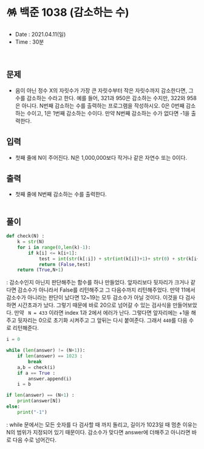 # 🪅 백준 1038 (감소하는 수)
- Date : 2021.04.11(일)
- Time : 30분
<br>

## 문제

- 음이 아닌 정수 X의 자릿수가 가장 큰 자릿수부터 작은 자릿수까지 감소한다면, 그 수를 감소하는 수라고 한다. 예를 들어, 321과 950은 감소하는 수지만, 322와 958은 아니다. N번째 감소하는 수를 출력하는 프로그램을 작성하시오. 0은 0번째 감소하는 수이고, 1은 1번째 감소하는 수이다. 만약 N번째 감소하는 수가 없다면 -1을 출력한다.


## 입력

- 첫째 줄에 N이 주어진다. N은 1,000,000보다 작거나 같은 자연수 또는 0이다.

## 출력
- 첫째 줄에 N번째 감소하는 수를 출력한다.
<br><br>

## 풀이
```python
def check(N) :
    k = str(N)
    for i in range(0,len(k)-1):
        if k[i] <= k[i+1]:
            test = int(str(k[:i]) + str(int(k[i])+1)+ str(0) + str(k[i+2:]))
            return (False,test)
    return (True,N+1)
```
: 감소수인지 아닌지 판단해주는 함수를 하나 만들었다. 앞자리보다 뒷자리가 크거나 같다면 감소수가 아니라서 False를 리턴해주고 그 다음수까지 리턴해주었다. 만약 11에서 감소수가 아니라는 판단이 났다면 12~19는 모두 감소수가 아닐 것이다. 이것을 다 검사하면 시간초과가 났다. 그렇기 때문에 바로 20으로 넘어갈 수 있는 검사식을 만들어보았다. 만약 ``` N = 433``` 이라면 index 1과 2에서 에러가 난다. 그렇다면 앞자리에는 +1을 해주고 뒷자리는 0으로 초기화 시켜주고 그 앞뒤는 다시 붙여준다. 그래서 ```440```를 다음 수로 리턴해준다.

```python
i = 0

while (len(answer) != (N+1)):
    if len(answer) == 1023 :
        break
    a,b = check(i)
    if a == True :
        answer.append(i)
    i = b

if len(answer) == (N+1) :
    print(answer[N])
else:
    print("-1")
```
: while 문에서는 모든 숫자를 다 검사할 때 까지 돌리고, 길이가 1023일 때 멈춘 이유는 N의 범위가 지정되어 있기 때문이다. 감소수가 맞다면 answer에 더해주고 아니라면 바로 다음 수로 넘어간다. 